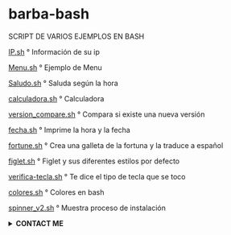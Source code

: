 # barba-bash
SCRIPT DE VARIOS EJEMPLOS EN BASH 

[IP.sh](IP.sh) ° Información de su ip


[Menu.sh](Menu.sh) ° Ejemplo de Menu


[Saludo.sh](Saludo.sh) ° Saluda según la hora 


[calculadora.sh](calculadora.sh) ° Calculadora


[version_compare.sh](version_compare.sh) ° Compara si existe una nueva versión


[fecha.sh](fecha.sh) ° Imprime la hora y la fecha


[fortune.sh](fortune.sh) ° Crea una galleta de la fortuna y la traduce a español


[figlet.sh](figlet.sh) ° Figlet y sus diferentes estilos por defecto


[verifica-tecla.sh](verifica-tecla.sh) ° Te dice el tipo de tecla que se toco


[colores.sh](colores.sh) ° Colores en bash


[spinner_v2.sh](spinner_v2.sh) ° Muestra proceso de instalación 


<details>
  <summary><b>CONTACT ME</b></summary><br>

  - <a href="https://https://www.facebook.com/jorgeolegario.barbamacias.1"/><img alt="Rizky Facebook" align="left" width="22px" src="https://cdn.jsdelivr.net/npm/simple-icons@v3/icons/facebook.svg" /><b>Agregar</b></a><br>
  - <a href="https://t.me/Jorgebarba"/><img alt="JORGE BARBA" align="left" width="22px" src="https://cdn.jsdelivr.net/npm/simple-icons@v3/icons/telegram.svg" /><b>Telegram</b></a><br>
  - <a href="https://youtube.com/c/JorgeBarba99"/><img alt="JORGE BARBA" align="left" width="22px" src="https://cdn.jsdelivr.net/npm/simple-icons@v3/icons/youtube.svg" /><b>Youtube</b></a><br>
  </p>
</details>
